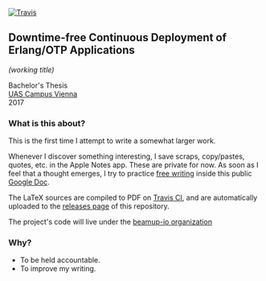 [![Travis](https://img.shields.io/travis/albertzak/bachelor-thesis.svg)](https://travis-ci.org/albertzak/bachelor-thesis)

## Downtime-free Continuous Deployment of Erlang/OTP Applications

*(working title)*

Bachelor's Thesis<br>
[UAS Campus Vienna](https://www.fh-campuswien.ac.at/en/)<br>
2017

### What is this about?

This is the first time I attempt to write a somewhat larger work.

Whenever I discover something interesting, I save scraps, copy/pastes, quotes, etc. in the Apple Notes app. These are private for now. As soon as I feel that a thought emerges, I try to practice [free writing](https://en.wikipedia.org/wiki/Free_writing) inside this public [Google Doc](https://docs.google.com/document/d/1A2W1z9SY6Gm4ViYGpnO77m-5yJ29KECTWJvy6sMa7h4/edit?usp=sharing).

The LaTeX sources are compiled to PDF on [Travis CI](https://travis-ci.org/albertzak/bachelor-thesis), and are automatically uploaded to the [releases page](https://github.com/albertzak/bachelor-thesis/releases) of this repository.


The project's code will live under the [beamup-io organization](https://github.com/beamup-io)

### Why?

- To be held accountable.
- To improve my writing.
